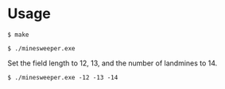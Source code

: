 # Usage
```
$ make
```
```
$ ./minesweeper.exe
```

Set the field length to 12, 13, and the number of landmines to 14.

```
$ ./minesweeper.exe -12 -13 -14
```